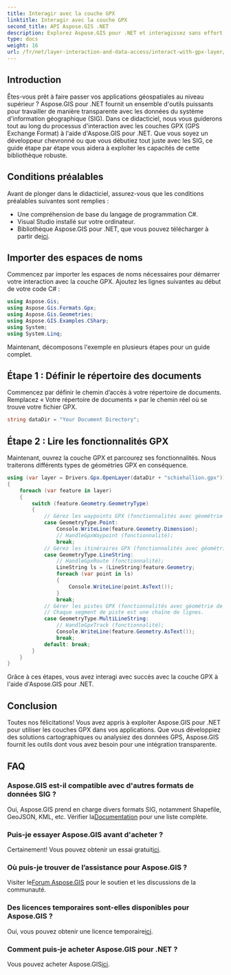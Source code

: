 ```yaml
---
title: Interagir avec la couche GPX
linktitle: Interagir avec la couche GPX
second_title: API Aspose.GIS .NET
description: Explorez Aspose.GIS pour .NET et interagissez sans effort avec les couches GPX. Téléchargez la bibliothèque, essayez l'essai gratuit et améliorez vos applications géospatiales !
type: docs
weight: 16
url: /fr/net/layer-interaction-and-data-access/interact-with-gpx-layer/
---
```

## Introduction
Êtes-vous prêt à faire passer vos applications géospatiales au niveau supérieur ? Aspose.GIS pour .NET fournit un ensemble d'outils puissants pour travailler de manière transparente avec les données du système d'information géographique (SIG). Dans ce didacticiel, nous vous guiderons tout au long du processus d'interaction avec les couches GPX (GPS Exchange Format) à l'aide d'Aspose.GIS pour .NET. Que vous soyez un développeur chevronné ou que vous débutiez tout juste avec les SIG, ce guide étape par étape vous aidera à exploiter les capacités de cette bibliothèque robuste.
## Conditions préalables
Avant de plonger dans le didacticiel, assurez-vous que les conditions préalables suivantes sont remplies :
- Une compréhension de base du langage de programmation C#.
- Visual Studio installé sur votre ordinateur.
-  Bibliothèque Aspose.GIS pour .NET, que vous pouvez télécharger à partir de[ici](https://releases.aspose.com/gis/net/).
## Importer des espaces de noms
Commencez par importer les espaces de noms nécessaires pour démarrer votre interaction avec la couche GPX. Ajoutez les lignes suivantes au début de votre code C# :
```csharp
using Aspose.Gis;
using Aspose.Gis.Formats.Gpx;
using Aspose.Gis.Geometries;
using Aspose.GIS.Examples.CSharp;
using System;
using System.Linq;
```
Maintenant, décomposons l'exemple en plusieurs étapes pour un guide complet.
## Étape 1 : Définir le répertoire des documents
Commencez par définir le chemin d’accès à votre répertoire de documents. Remplacez « Votre répertoire de documents » par le chemin réel où se trouve votre fichier GPX.
```csharp
string dataDir = "Your Document Directory";
```
## Étape 2 : Lire les fonctionnalités GPX
Maintenant, ouvrez la couche GPX et parcourez ses fonctionnalités. Nous traiterons différents types de géométries GPX en conséquence.
```csharp
using (var layer = Drivers.Gpx.OpenLayer(dataDir + "schiehallion.gpx"))
{
    foreach (var feature in layer)
    {
        switch (feature.Geometry.GeometryType)
        {
            // Gérez les waypoints GPX (fonctionnalités avec géométrie de points).
            case GeometryType.Point:
                Console.WriteLine(feature.Geometry.Dimension);
                // HandleGpxWaypoint (fonctionnalité);
                break;
            // Gérez les itinéraires GPX (fonctionnalités avec géométrie de chaîne de ligne).
            case GeometryType.LineString:
                // HandleGpxRoute (fonctionnalité);
                LineString ls = (LineString)feature.Geometry;
                foreach (var point in ls)
                {
                    Console.WriteLine(point.AsText());
                }
                break;
            // Gérer les pistes GPX (fonctionnalités avec géométrie de chaîne multiligne).
            // Chaque segment de piste est une chaîne de lignes.
            case GeometryType.MultiLineString:
                // HandleGpxTrack (fonctionnalité);
                Console.WriteLine(feature.Geometry.AsText());
                break;
            default: break;
        }
    }
}
```
Grâce à ces étapes, vous avez interagi avec succès avec la couche GPX à l'aide d'Aspose.GIS pour .NET.
## Conclusion
Toutes nos félicitations! Vous avez appris à exploiter Aspose.GIS pour .NET pour utiliser les couches GPX dans vos applications. Que vous développiez des solutions cartographiques ou analysiez des données GPS, Aspose.GIS fournit les outils dont vous avez besoin pour une intégration transparente.
## FAQ
### Aspose.GIS est-il compatible avec d'autres formats de données SIG ?
 Oui, Aspose.GIS prend en charge divers formats SIG, notamment Shapefile, GeoJSON, KML, etc. Vérifier la[Documentation](https://reference.aspose.com/gis/net/) pour une liste complète.
### Puis-je essayer Aspose.GIS avant d'acheter ?
 Certainement! Vous pouvez obtenir un essai gratuit[ici](https://releases.aspose.com/).
### Où puis-je trouver de l’assistance pour Aspose.GIS ?
 Visiter le[Forum Aspose.GIS](https://forum.aspose.com/c/gis/33) pour le soutien et les discussions de la communauté.
### Des licences temporaires sont-elles disponibles pour Aspose.GIS ?
 Oui, vous pouvez obtenir une licence temporaire[ici](https://purchase.aspose.com/temporary-license/).
### Comment puis-je acheter Aspose.GIS pour .NET ?
 Vous pouvez acheter Aspose.GIS[ici](https://purchase.aspose.com/buy).